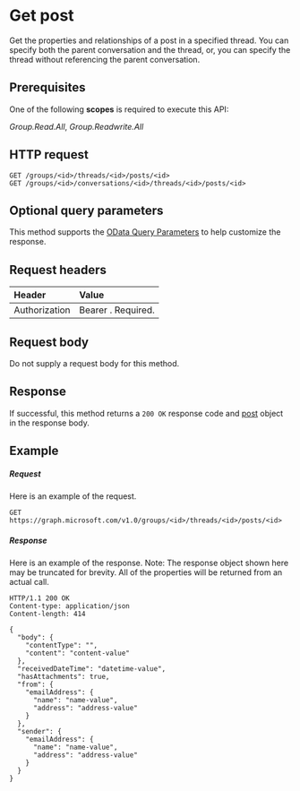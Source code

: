 # Get post

Get the properties and relationships of a post in a specified thread. You can specify both the parent 
conversation and the thread, or, you can specify the thread without referencing the parent conversation.
## Prerequisites
One of the following **scopes** is required to execute this API:

*Group.Read.All*, *Group.Readwrite.All*

## HTTP request
<!-- { "blockType": "ignored" } -->
```http
GET /groups/<id>/threads/<id>/posts/<id>
GET /groups/<id>/conversations/<id>/threads/<id>/posts/<id>
```
## Optional query parameters
This method supports the [OData Query Parameters](http://graph.microsoft.io/docs/overview/query_parameters) to help customize the response.
## Request headers
| Header       | Value |
|:---------------|:--------|
| Authorization  | Bearer <token>. Required.  |

## Request body
Do not supply a request body for this method.
## Response
If successful, this method returns a `200 OK` response code and [post](../resources/post.md) object in the response body.
## Example
##### Request
Here is an example of the request.
<!-- {
  "blockType": "request",
  "name": "get_post"
}-->
```http
GET https://graph.microsoft.com/v1.0/groups/<id>/threads/<id>/posts/<id>
```
##### Response
Here is an example of the response. Note: The response object shown here may be truncated for brevity. All of the properties will be returned from an actual call.
<!-- {
  "blockType": "response",
  "truncated": true,
  "@odata.type": "microsoft.graph.post"
} -->
```http
HTTP/1.1 200 OK
Content-type: application/json
Content-length: 414

{
  "body": {
    "contentType": "",
    "content": "content-value"
  },
  "receivedDateTime": "datetime-value",
  "hasAttachments": true,
  "from": {
    "emailAddress": {
      "name": "name-value",
      "address": "address-value"
    }
  },
  "sender": {
    "emailAddress": {
      "name": "name-value",
      "address": "address-value"
    }
  }
}
```

<!-- uuid: 8fcb5dbc-d5aa-4681-8e31-b001d5168d79
2015-10-25 14:57:30 UTC -->
<!-- {
  "type": "#page.annotation",
  "description": "Get post",
  "keywords": "",
  "section": "documentation",
  "tocPath": ""
}-->


<!-- {
  "type": "#page.annotation",
  "description": "Retrieve the properties and relationships of post object.",
  "tocPath": "/v1.0 reference/Groups/post/Get post",
  "apiVersion": "v1.0",
  "section": "documentation",
  "canonicalURL": ""
} -->
